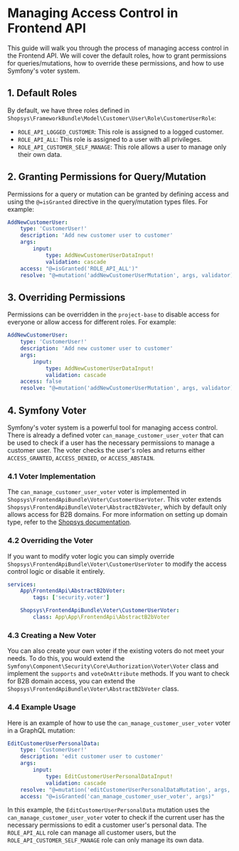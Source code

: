 # Managing Access Control in Frontend API

This guide will walk you through the process of managing access control in the Frontend API. We will cover the default roles, how to grant permissions for queries/mutations, how to override these permissions, and how to use Symfony's voter system.

## 1. Default Roles

By default, we have three roles defined in `Shopsys\FrameworkBundle\Model\Customer\User\Role\CustomerUserRole`:

- `ROLE_API_LOGGED_CUSTOMER`: This role is assigned to a logged customer.
- `ROLE_API_ALL`: This role is assigned to a user with all privileges.
- `ROLE_API_CUSTOMER_SELF_MANAGE`: This role allows a user to manage only their own data.

## 2. Granting Permissions for Query/Mutation

Permissions for a query or mutation can be granted by defining access and using the `@=isGranted` directive in the query/mutation types files. For example:

```yaml
AddNewCustomerUser:
    type: 'CustomerUser!'
    description: 'Add new customer user to customer'
    args:
        input:
            type: AddNewCustomerUserDataInput!
            validation: cascade
    access: "@=isGranted('ROLE_API_ALL')"
    resolve: "@=mutation('addNewCustomerUserMutation', args, validator)"
```

## 3. Overriding Permissions

Permissions can be overridden in the `project-base` to disable access for everyone or allow access for different roles. For example:

```yaml
AddNewCustomerUser:
    type: 'CustomerUser!'
    description: 'Add new customer user to customer'
    args:
        input:
            type: AddNewCustomerUserDataInput!
            validation: cascade
    access: false
    resolve: "@=mutation('addNewCustomerUserMutation', args, validator)"
```

## 4. Symfony Voter

Symfony's voter system is a powerful tool for managing access control. There is already a defined voter `can_manage_customer_user_voter` that can be used to check if a user has the necessary permissions to manage a customer user. The voter checks the user's roles and returns either `ACCESS_GRANTED`, `ACCESS_DENIED`, or `ACCESS_ABSTAIN`.

### 4.1 Voter Implementation

The `can_manage_customer_user_voter` voter is implemented in `Shopsys\FrontendApiBundle\Voter\CustomerUserVoter`. This voter extends `Shopsys\FrontendApiBundle\Voter\AbstractB2bVoter`, which by default only allows access for B2B domains. For more information on setting up domain type, refer to the [Shopsys documentation](https://docs.shopsys.com/en/14.0/introduction/start-building-your-application/#set-up-domain-type).

### 4.2 Overriding the Voter

If you want to modify voter logic you can simply override `Shopsys\FrontendApiBundle\Voter\CustomerUserVoter` to modify the access control logic or disable it entirely.

```yaml
services:
    App\FrontendApi\AbstractB2bVoter:
        tags: ['security.voter']

    Shopsys\FrontendApiBundle\Voter\CustomerUserVoter:
        class: App\App\FrontendApi\AbstractB2bVoter
```

### 4.3 Creating a New Voter

You can also create your own voter if the existing voters do not meet your needs. To do this, you would extend the `Symfony\Component\Security\Core\Authorization\Voter\Voter` class and implement the `supports` and `voteOnAttribute` methods.
If you want to check for B2B domain access, you can extend the `Shopsys\FrontendApiBundle\Voter\AbstractB2bVoter` class.

### 4.4 Example Usage

Here is an example of how to use the `can_manage_customer_user_voter` voter in a GraphQL mutation:

```yaml
EditCustomerUserPersonalData:
    type: 'CustomerUser!'
    description: 'edit customer user to customer'
    args:
        input:
            type: EditCustomerUserPersonalDataInput!
            validation: cascade
    resolve: "@=mutation('editCustomerUserPersonalDataMutation', args, validator)"
    access: "@=isGranted('can_manage_customer_user_voter', args)"
```

In this example, the `EditCustomerUserPersonalData` mutation uses the `can_manage_customer_user_voter` voter to check if the current user has the necessary permissions to edit a customer user's personal data. The `ROLE_API_ALL` role can manage all customer users, but the `ROLE_API_CUSTOMER_SELF_MANAGE` role can only manage its own data.
